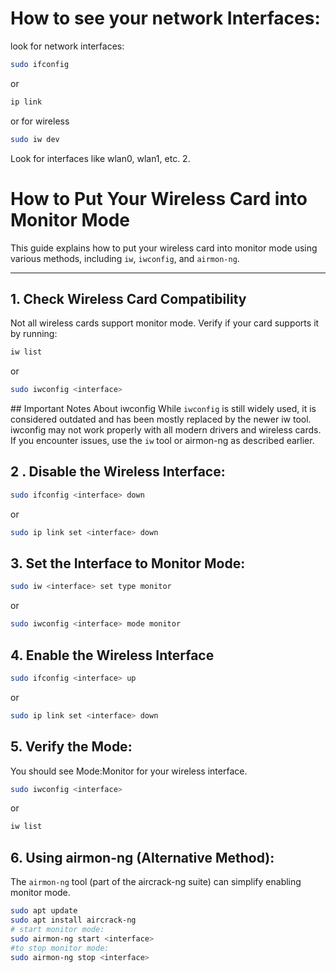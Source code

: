 
# How to see your network Interfaces:
look for network interfaces:
```sh
sudo ifconfig
```
or
```sh
ip link
```
or for wireless

```sh
sudo iw dev
```
Look for interfaces like wlan0, wlan1, etc.
2. 

# How to Put Your Wireless Card into Monitor Mode

This guide explains how to put your wireless card into monitor mode using various methods, including `iw`, `iwconfig`, and `airmon-ng`.

---

## 1. Check Wireless Card Compatibility

Not all wireless cards support monitor mode. Verify if your card supports it by running:
```bash
iw list
```
or

```sh
sudo iwconfig <interface>

```
## Important Notes About iwconfig
While `iwconfig` is still widely used, it is considered outdated and has been mostly replaced by the newer iw tool.
iwconfig may not work properly with all modern drivers and wireless cards. If you encounter issues, use the `iw` tool or airmon-ng as described earlier.
## 2 . Disable the Wireless Interface:

```sh 
sudo ifconfig <interface> down

```
or

```sh
sudo ip link set <interface> down
```

## 3. Set the Interface to Monitor Mode:

```sh
sudo iw <interface> set type monitor
```
or 

```sh 
sudo iwconfig <interface> mode monitor
```

## 4. Enable the Wireless Interface

```sh 
sudo ifconfig <interface> up
```
or 

```sh 
sudo ip link set <interface> down
```

## 5. Verify the Mode:

You should see Mode:Monitor for your wireless interface.

```sh
sudo iwconfig <interface>
```
or

```bash
iw list
```

## 6. Using airmon-ng (Alternative Method):

The `airmon-ng` tool (part of the aircrack-ng suite) can simplify enabling monitor mode.


```sh 
sudo apt update
sudo apt install aircrack-ng
# start monitor mode:
sudo airmon-ng start <interface>
#to stop monitor mode:
sudo airmon-ng stop <interface>
```

